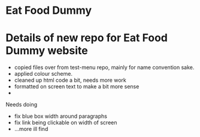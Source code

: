 # Eat Food Dummy

<h1> Details of new repo for Eat Food Dummy website</h1>


- copied files over from test-menu repo, mainly for name convention sake.
- applied colour scheme.
- cleaned up html code a bit, needs more work
- formatted on screen text to make a bit more sense
- 

<p>Needs doing</p>

- fix blue box width around paragraphs
- fix link being clickable on width of screen
- ...more ill find